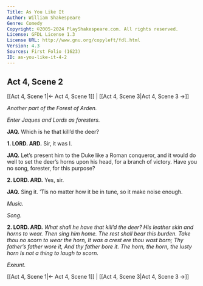 ```yaml
---
Title: As You Like It
Author: William Shakespeare
Genre: Comedy
Copyright: ©2005-2024 PlayShakespeare.com. All rights reserved.
License: GFDL License 1.3
License URL: http://www.gnu.org/copyleft/fdl.html
Version: 4.3
Sources: First Folio (1623)
ID: as-you-like-it-4-2
---
```


## Act 4, Scene 2
[[Act 4, Scene 1|← Act 4, Scene 1]] | [[Act 4, Scene 3|Act 4, Scene 3 →]]

*Another part of the Forest of Arden.*

*Enter Jaques and Lords as foresters.*

**JAQ.**
Which is he that kill’d the deer?

**1. LORD. ARD.**
Sir, it was I.

**JAQ.**
Let’s present him to the Duke like a Roman conqueror, and it would do well to set the deer’s horns upon his head, for a branch of victory. Have you no song, forester, for this purpose?

**2. LORD. ARD.**
Yes, sir.

**JAQ.**
Sing it. ’Tis no matter how it be in tune, so it make noise enough.

*Music.*

*Song.*

**2. LORD. ARD.**
*What shall he have that kill’d the deer?*
*His leather skin and horns to wear.*
*Then sing him home.*
*The rest shall bear this burden.*
*Take thou no scorn to wear the horn,*
*It was a crest ere thou wast born;*
*Thy father’s father wore it,*
*And thy father bore it.*
*The horn, the horn, the lusty horn*
*Is not a thing to laugh to scorn.*

*Exeunt.*

[[Act 4, Scene 1|← Act 4, Scene 1]] | [[Act 4, Scene 3|Act 4, Scene 3 →]]